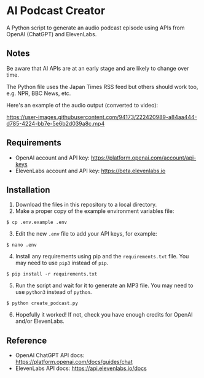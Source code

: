 # AI Podcast Creator
A Python script to generate an audio podcast episode using APIs from OpenAI (ChatGPT) and ElevenLabs.

## Notes

Be aware that AI APIs are at an early stage and are likely to change over time.

The Python file uses the Japan Times RSS feed but others should work too, e.g. NPR, BBC News, etc.

Here's an example of the audio output (converted to video):

https://user-images.githubusercontent.com/94173/222420989-a84aa444-d785-4224-bb7e-5e6b2d039a8c.mp4

## Requirements
* OpenAI account and API key: https://platform.openai.com/account/api-keys
* ElevenLabs account and API key: https://beta.elevenlabs.io

## Installation
1. Download the files in this repository to a local directory.
2. Make a proper copy of the example environment variables file:
```
$ cp .env.example .env
```
3. Edit the new `.env` file to add your API keys, for example:
```
$ nano .env
```
4. Install any requirements using pip and the `requirements.txt` file. You may need to use `pip3` instead of `pip`.
```
$ pip install -r requirements.txt
```
5. Run the script and wait for it to generate an MP3 file. You may need to use `python3` instead of `python`.
```
$ python create_podcast.py
```
6. Hopefully it worked! If not, check you have enough credits for OpenAI and/or ElevenLabs.

## Reference

* OpenAI ChatGPT API docs: https://platform.openai.com/docs/guides/chat
* ElevenLabs API docs: https://api.elevenlabs.io/docs
